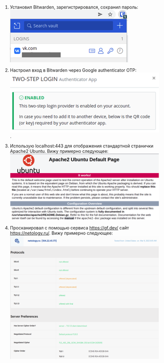 1. Установил Bitwarden, зарегистрировался, сохранил пароль:
![](screenshots/bitwarden.png)

2. Настроил вход в Bitwarden через Google authenticator OTP:
![](screenshots/google_auth.png).

3. Использую localhost:443 для отображения стандартной странички Apache2 Ubuntu. Вижу примерно следующее:
![](screenshots/apache2_ssl.png)

4. Просканировал с помощью сервиса https://gf.dev/ сайт https://netology.ru/. Вижу примерно следующее:
![](screenshots/tls_vuln.png)
